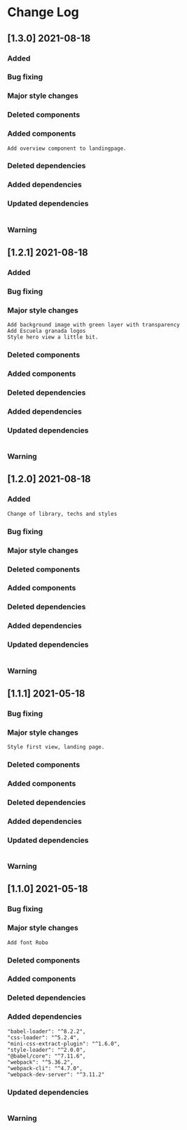 # Change Log

## [1.3.0] 2021-08-18
### Added
### Bug fixing
### Major style changes
### Deleted components
### Added components
    Add overview component to landingpage.
### Deleted dependencies
### Added dependencies
### Updated dependencies
```
```
### Warning

## [1.2.1] 2021-08-18
### Added
### Bug fixing
### Major style changes
    Add background image with green layer with transparency
    Add Escuela granada logos
    Style hero view a little bit.
### Deleted components
### Added components
### Deleted dependencies
### Added dependencies
### Updated dependencies
```
```
### Warning

## [1.2.0] 2021-08-18
### Added
    Change of library, techs and styles
### Bug fixing
### Major style changes
### Deleted components
### Added components
### Deleted dependencies
### Added dependencies
### Updated dependencies
```
```
### Warning

## [1.1.1] 2021-05-18
### Bug fixing
### Major style changes
    Style first view, landing page.
### Deleted components
### Added components
### Deleted dependencies
### Added dependencies
### Updated dependencies
```
```
### Warning

## [1.1.0] 2021-05-18
### Bug fixing
### Major style changes
    Add font Robo
### Deleted components
### Added components
### Deleted dependencies
### Added dependencies
    "babel-loader": "^8.2.2",
    "css-loader": "^5.2.4",
    "mini-css-extract-plugin": "^1.6.0",
    "style-loader": "^2.0.0",
    "@babel/core": "^7.11.6",
    "webpack": "^5.36.2",
    "webpack-cli": "^4.7.0",
    "webpack-dev-server": "^3.11.2"
### Updated dependencies
```
```
### Warning

